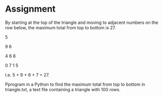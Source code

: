# Assignment

By starting at the top of the triangle and moving to adjacent numbers on the row below, the maximum
total from top to bottom is 27.

5

9 6

4 6 8

0 7 1 5

I.e. 5 + 9 + 6 + 7 = 27.

Pprogram in a Python to find the maximum total from top to bottom in
triangle.txt, a text file containing a triangle with 100 rows.
